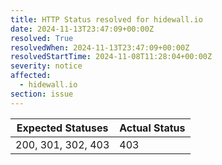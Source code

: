 ```yaml
---
title: HTTP Status resolved for hidewall.io
date: 2024-11-13T23:47:09+00:00Z
resolved: True
resolvedWhen: 2024-11-13T23:47:09+00:00Z
resolvedStartTime: 2024-11-08T11:28:04+00:00Z
severity: notice
affected:
  - hidewall.io
section: issue
---
```


| Expected Statuses | Actual Status  |
|-------------------|----------------|
| 200, 301, 302, 403 | 403 |
